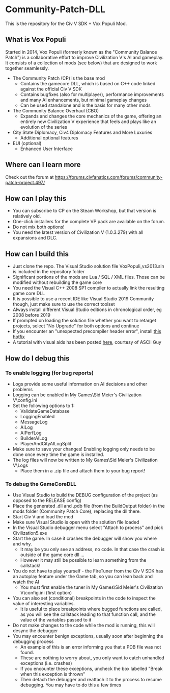 # Community-Patch-DLL

This is the repository for the Civ V SDK + Vox Populi Mod. 

## What is Vox Populi

Started in 2014, Vox Populi (formerly known as the "Community Balance Patch") is a collaborative effort to improve Civilization V's AI and gameplay. It consists of a collection of mods (see below) that are designed to work together seamlessly.

* The Community Patch (CP) is the base mod
	* Contains the gamecore DLL, which is based on C++ code linked against the official Civ V SDK
    * Contains bugfixes (also for multiplayer), performance improvements and many AI enhancements, but minimal gameplay changes
    * Can be used standalone and is the basis for many other mods
* The Community Balance Overhaul (CBO)
	* Expands and changes the core mechanics of the game, offering an entirely new Civilization V experience that feels and plays like an evolution of the series
* City State Diplomacy, Civ4 Diplomacy Features and More Luxuries
	* Additional optional features
* EUI (optional)
	* Enhanced User Interface

## Where can I learn more

Check out the forum at https://forums.civfanatics.com/forums/community-patch-project.497/

## How can I play this

* You can subscribe to CP on the Steam Workshop, but that version is relatively old.
* One-click installers for the complete VP pack are available on the forum.
* Do not mix both options!
* You need the latest version of Civilization V (1.0.3.279) with all expansions and DLC.

## How can I build this

* Just clone the repo. The Visual Studio solution file VoxPopuli_vs2013.sln is included in the repository folder
* Significant portions of the mods are Lua / SQL / XML files. Those can be modified without rebuilding the game core
* You need the Visual C++ 2008 SP1 compiler to actually link the resulting game core DLL
* It is possible to use a recent IDE like Visual Studio 2019 Community though, just make sure to use the correct toolset
* Always install different Visual Studio editions in chronological order, eg 2008 before 2019
* If prompted on loading the solution file whether you want to retarget projects, select "No Upgrade" for both options and continue
* If you encounter an "unexpected precompiler header error", install [this hotfix](http://thehotfixshare.net/board/index.php?autocom=downloads&showfile=11640)
* A tutorial with visual aids has been posted [here](https://forums.civfanatics.com/threads/how-to-compile-the-vox-populi-dll.665916/), courtesy of ASCII Guy

## How do I debug this

### To enable logging (for bug reports)
* Logs provide some useful information on AI decisions and other problems
* Logging can be enabled in My Games\Sid Meier's Civilization V\config.ini
* Set the following options to 1:
  * ValidateGameDatabase
  * LoggingEnabled
  * MessageLog
  * AILog
  * AIPerfLog
  * BuilderAILog
  * PlayerAndCityAILogSplit
* Make sure to save your changes! Enabling logging only needs to be done once every time the game is installed.
* The log files will now be written to My Games\Sid Meier's Civilization V\Logs
  * Place them in a .zip file and attach them to your bug report!

### To debug the GameCoreDLL
* Use Visual Studio to build the DEBUG configuration of the project (as opposed to the RELEASE config)
* Place the generated .dll and .pdb file (from the BuildOutput folder) in the mods folder (Community Patch Core), replacing the dll there.
* Start Civ V and load the mod
* Make sure Visual Studio is open with the solution file loaded
* In the Visual Studio debugger menu select "Attach to process" and pick Civilization5.exe
* Start the game. In case it crashes the debugger will show you where and why.
  * It may be you only see an address, no code. In that case the crash is outside of the game core dll ...
  * However it may still be possible to learn something from the callstack!
* You do not have to play yourself - the FireTuner from the Civ V SDK has an autoplay feature under the Game tab, so you can lean back and watch the AI
  * You must first enable the tuner in My Games\Sid Meier's Civilization V\config.ini (first option)
* You can also set (conditional) breakpoints in the code to inspect the value of interesting variables.
  * It is useful to place breakpoints where bugged functions are called, as you will see the callstack leading to that function call, and the value of the variables passed to it
* Do not make changes to the code while the mod is running, this will desync the debugger
* You may encounter benign exceptions, usually soon after beginning the debugging process
  * An example of this is an error informing you that a PDB file was not found.
  * These are nothing to worry about, you only want to catch unhandled exceptions (i.e. crashes)
  * If you encounter these exceptions, uncheck the box labelled "Break when this exception is thrown"
  * Then detach the debugger and reattach it to the process to resume debugging. You may have to do this a few times